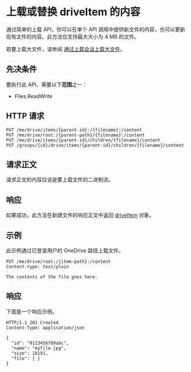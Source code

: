 # <a name="upload-or-replace-the-contents-of-a-driveitem"></a>上载或替换 driveItem 的内容

通过简单的上载 API，你可以在单个 API 调用中提供新文件的内容，也可以更新现有文件的内容。此方法仅支持最大大小为 4 MB 的文件。

若要上载大文件，请参阅 [通过上载会话上载大文件](item_createuploadsession.md)。

## <a name="prerequisites"></a>先决条件
要执行此 API，需要以下**范围**之一：

  * Files.ReadWrite

## <a name="http-request"></a>HTTP 请求
<!-- { "blockType": "ignored" } -->
```http
PUT /me/drive/items/{parent-id}:/{filename}:/content
PUT /me/drive/root:/{parent-path}/{filename}:/content
PUT /me/drive/items/{parent-id}/children/{filename}/content
PUT /groups/{id}/drive/items/{parent-id}/children/{filename}/content
```

## <a name="request-body"></a>请求正文
请求正文的内容应该是要上载文件的二进制流。

## <a name="response"></a>响应
如果成功，此方法在新建文件的响应正文中返回 [driveItem](../resources/driveitem.md) 对象。

## <a name="example"></a>示例
此示例通过已登录用户的 OneDrive 路径上载文件。

<!-- {
  "blockType": "request",
  "name": "upload_item"
}-->
```http
PUT /me/drive/root:/{item-path}:/content
Content-type: text/plain

The contents of the file goes here.
```

## <a name="response"></a>响应
下面是一个响应示例。
<!-- {
  "blockType": "response",
  "truncated": true,
  "@odata.type": "microsoft.graph.driveItem"
} -->
```http
HTTP/1.1 201 Created
Content-Type: application/json

{
  "id": "0123456789abc",
  "name": "myfile.jpg",
  "size": 10191,
  "file": { }
}
```

<!-- uuid: 8fcb5dbc-d5aa-4681-8e31-b001d5168d79
2015-10-25 14:57:30 UTC -->
<!-- {
  "type": "#page.annotation",
  "description": "Upload item",
  "keywords": "",
  "section": "documentation",
  "tocPath": ""
}-->

